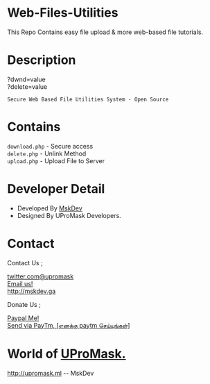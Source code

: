 # Web-Files-Utilities

This Repo Contains easy file upload & more web-based file tutorials.

# Description

?dwnd=value   
?delete=value  

    Secure Web Based File Utilities System - Open Source

# Contains

<code>download.php</code> - Secure access  
<code>delete.php</code> - Unlink Method  
<code>upload.php</code> - Upload File to Server  

# Developer Detail

   + Developed By <a href="http://upromask.ml/clients/developrmsk"> MskDev </a>
   + Designed By UProMask Developers.
    
# Contact

Contact Us ;
    
   <a href="http://twitter.com/upromask"> twitter.com@upromask </a>  
   <a href="mailto:upromask@hotmail.com"> Email us! </a>  
   http://mskdev.ga 
   
Donate Us ;

   <a href="http://paypal.me/mskdev" > Paypal Me!</a>  
   <a href="http://paytm.com/mskdev" > Send via PayTm, [எனக்கு paytm செய்யுங்கள்]</a>

    
# World of <a href="http://upromask.ml/" >UProMask.</a>
   http://upromask.ml -- MskDev
